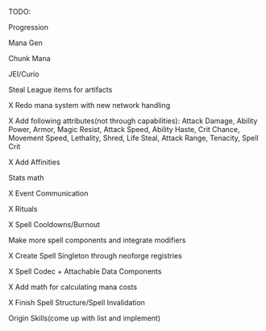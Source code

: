 TODO:

Progression

Mana Gen

Chunk Mana

JEI/Curio

Steal League items for artifacts


X Redo mana system with new network handling

X Add following attributes(not through capabilities): Attack Damage, Ability Power, Armor, Magic Resist, Attack Speed, Ability Haste, Crit Chance, Movement Speed, Lethality, Shred, Life Steal, Attack Range, Tenacity, Spell Crit

X Add Affinities

Stats math

X Event Communication

X Rituals

X Spell Cooldowns/Burnout

Make more spell components and integrate modifiers

X Create Spell Singleton through neoforge registries

X Spell Codec + Attachable Data Components

X Add math for calculating mana costs

X Finish Spell Structure/Spell Invalidation

Origin Skills(come up with list and implement)